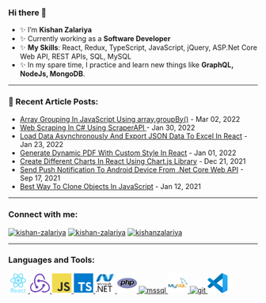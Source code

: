 ### Hi there 👋
- ✨ I’m <strong>Kishan Zalariya</strong>
- ✨ Currently working as a <strong>Software Developer</strong>
- ✨ <strong>My Skills</strong>: React, Redux, TypeScript, JavaScript, jQuery, ASP.Net Core Web API, REST APIs, SQL, MySQL
- ✨ In my spare time, I practice and learn new things like **GraphQL, NodeJs, MongoDB**.
<hr></hr>

<!--<p align="left"> <img src="https://komarev.com/ghpvc/?username=kishan-zalariya&label=Profile%20views&color=0e75b6&style=flat" alt="kishan-zalariya" /> </p>-->

### 📝 Recent Article Posts:
- <a href="https://www.c-sharpcorner.com/article/array-grouping-in-javascript-using-array-groupby/" target="_blank" rel="nofollow">Array Grouping In JavaScript Using array.groupBy()</a> - Mar 02, 2022
- <a href="https://www.c-sharpcorner.com/article/web-scraping-in-c-sharp-using-scraperapi/" target="_blank" rel="nofollow">Web Scraping In C# Using ScraperAPI
</a> - Jan 30, 2022
- <a href="https://www.c-sharpcorner.com/article/load-data-asynchronously-and-export-json-data-to-excel-in-react/" target="_blank" rel="nofollow">Load Data Asynchronously And Export JSON Data To Excel In React</a> - Jan 23, 2022
- <a href="https://www.c-sharpcorner.com/article/generate-dynamic-pdf-with-custom-style-in-react/" target="_blank" rel="nofollow">Generate Dynamic PDF With Custom Style In React</a> - Jan 01, 2022
- <a href="https://www.c-sharpcorner.com/article/create-different-charts-in-react-using-chart-js-library/" target="_blank" rel="nofollow">Create Different Charts In React Using Chart.js Library</a> - Dec 21, 2021
- <a href="https://www.c-sharpcorner.com/article/send-push-notification-to-android-device-from-net-core-web-api/" target="_blank" rel="nofollow">Send Push Notification To Android Device From .Net Core Web API</a> - Sep 17, 2021
- <a href="https://www.c-sharpcorner.com/article/best-way-to-clone-objects-in-javascript2/" target="_blank" rel="nofollow">Best Way To Clone Objects In JavaScript</a> - Jan 12, 2021
<hr></hr>

<h3 align="left">Connect with me:</h3>
<p align="left">
<a href="https://linkedin.com/in/kishan-zalariya" target="_blank"><img align="center" src="https://raw.githubusercontent.com/rahuldkjain/github-profile-readme-generator/master/src/images/icons/Social/linked-in-alt.svg" alt="kishan-zalariya" height="30" width="40" /></a>
<a href="https://codesandbox.com/kishan-zalariya" target="_blank"><img align="center" src="https://raw.githubusercontent.com/rahuldkjain/github-profile-readme-generator/master/src/images/icons/Social/codesandbox.svg" alt="kishan-zalariya" height="30" width="40" /></a>
<a href="https://www.hackerrank.com/kishanzalariya" target="_blank"><img align="center" src="https://raw.githubusercontent.com/rahuldkjain/github-profile-readme-generator/master/src/images/icons/Social/hackerrank.svg" alt="kishanzalariya" height="30" width="40" /></a>
</p>
<hr></hr>

<h3 align="left">Languages and Tools:</h3>
<p align="left"> <a href="https://reactjs.org/" target="_blank" rel="noreferrer"> <img src="https://raw.githubusercontent.com/devicons/devicon/master/icons/react/react-original-wordmark.svg" alt="react" width="40" height="40"/> </a> <a href="https://redux.js.org" target="_blank" rel="noreferrer"> <img src="https://raw.githubusercontent.com/devicons/devicon/master/icons/redux/redux-original.svg" alt="redux" width="40" height="40"/> </a> <a href="https://developer.mozilla.org/en-US/docs/Web/JavaScript" target="_blank" rel="noreferrer"> <img src="https://raw.githubusercontent.com/devicons/devicon/master/icons/javascript/javascript-original.svg" alt="javascript" width="40" height="40"/> </a> <a href="https://www.typescriptlang.org/" target="_blank" rel="noreferrer"> <img src="https://raw.githubusercontent.com/devicons/devicon/master/icons/typescript/typescript-original.svg" alt="typescript" width="40" height="40"/> </a> <a href="https://dotnet.microsoft.com/" target="_blank" rel="noreferrer"> <img src="https://raw.githubusercontent.com/devicons/devicon/master/icons/dot-net/dot-net-original-wordmark.svg" alt="dotnet" width="40" height="40"/> </a> <a href="https://www.php.net/" target="_blank" rel="noreferrer"> <img src="https://raw.githubusercontent.com/github/explore/80688e429a7d4ef2fca1e82350fe8e3517d3494d/topics/php/php.png" alt="php" width="40" height="40"/> </a> <a href="https://www.microsoft.com/en-us/sql-server" target="_blank" rel="noreferrer"> <img src="https://www.svgrepo.com/show/303229/microsoft-sql-server-logo.svg" alt="mssql" width="40" height="40"/> </a> <a href="https://www.mysql.com/" target="_blank" rel="noreferrer"> <img src="https://raw.githubusercontent.com/devicons/devicon/master/icons/mysql/mysql-original-wordmark.svg" alt="mysql" width="40" height="40"/> </a> <a href="https://git-scm.com/" target="_blank" rel="noreferrer"> <img src="https://www.vectorlogo.zone/logos/git-scm/git-scm-icon.svg" alt="git" width="40" height="40"/> </a> <a href="https://code.visualstudio.com/" target="_blank" rel="noreferrer"> <img src="https://raw.githubusercontent.com/github/explore/80688e429a7d4ef2fca1e82350fe8e3517d3494d/topics/visual-studio-code/visual-studio-code.png" alt="visual studio code" width="40" height="40"/> </a>
<!--<a href="https://jasmine.github.io/" target="_blank" rel="noreferrer"> <img src="https://www.vectorlogo.zone/logos/jasmine/jasmine-icon.svg" alt="jasmine" width="40" height="40"/> </a>  <a href="https://jestjs.io" target="_blank" rel="noreferrer"> <img src="https://www.vectorlogo.zone/logos/jestjsio/jestjsio-icon.svg" alt="jest" width="40" height="40"/> </a>-->
</p>
